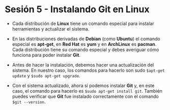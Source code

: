 # Sesión 5 - Instalando Git en Linux

* Cada distribución de **Linux** tiene un comando especial para instalar herramientas y actualizar el sistema.

* En las distribuciones derivadas de **Debian** (como **Ubuntu**) el comando especial es **apt-get**, en **Red Hat** es **yum** y en **ArchLinux** es **pacman**. Cada distribución tiene su comando especial y debes averiguar cómo funciona para poder instalar **Git**.

* Antes de hacer la instalación, debemos hacer una actualización del sistema. En nuestro caso, los comandos para hacerlo son sudo `$apt-get update` y `$sudo apt-get upgrade`.

* Con el sistema actualizado, ahora sí podemos instalar **Git** y, en este caso, el comando para hacerlo es `$sudo apt-get install git`. También puedes verificar que **Git** fue instalado correctamente con el comando `$git --version`.
